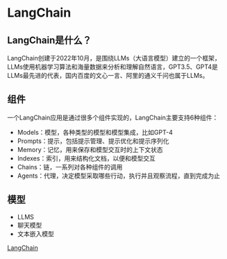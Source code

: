 # LangChain
## LangChain是什么？
LangChain创建于2022年10月，是围绕LLMs（大语言模型）建立的一个框架，LLMs使用机器学习算法和海量数据来分析和理解自然语言，GPT3.5、GPT4是LLMs最先进的代表，国内百度的文心一言、阿里的通义千问也属于LLMs。

## 组件
一个LangChain应用是通过很多个组件实现的，LangChain主要支持6种组件：
* Models：模型，各种类型的模型和模型集成，比如GPT-4
* Prompts：提示，包括提示管理、提示优化和提示序列化
* Memory：记忆，用来保存和模型交互时的上下文状态
* Indexes：索引，用来结构化文档，以便和模型交互
* Chains：链，一系列对各种组件的调用
* Agents：代理，决定模型采取哪些行动，执行并且观察流程，直到完成为止

## 模型
* LLMS
* 聊天模型
* 文本嵌入模型

[LangChain](https://github.com/langchain-ai/langchainjs)
